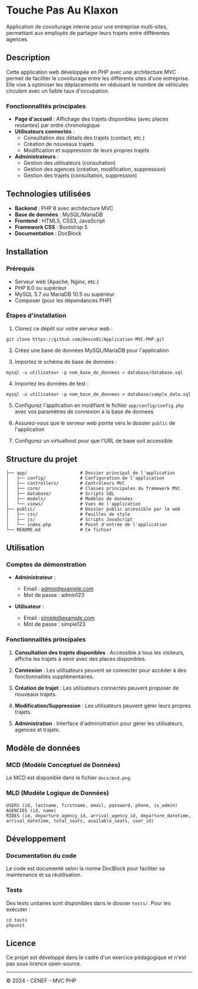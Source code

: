 # Touche Pas Au Klaxon

Application de covoiturage interne pour une entreprise multi-sites, permettant aux employés de partager leurs trajets entre différentes agences.

## Description

Cette application web développée en PHP avec une architecture MVC permet de faciliter le covoiturage entre les différents sites d'une entreprise. Elle vise à optimiser les déplacements en réduisant le nombre de véhicules circulant avec un faible taux d'occupation.

### Fonctionnalités principales

- **Page d'accueil** : Affichage des trajets disponibles (avec places restantes) par ordre chronologique
- **Utilisateurs connectés** :
  - Consultation des détails des trajets (contact, etc.)
  - Création de nouveaux trajets
  - Modification et suppression de leurs propres trajets
- **Administrateurs** :
  - Gestion des utilisateurs (consultation)
  - Gestion des agences (création, modification, suppression)
  - Gestion des trajets (consultation, suppression)

## Technologies utilisées

- **Backend** : PHP 8 avec architecture MVC
- **Base de données** : MySQL/MariaDB
- **Frontend** : HTML5, CSS3, JavaScript
- **Framework CSS** : Bootstrap 5
- **Documentation** : DocBlock

## Installation

### Prérequis

- Serveur web (Apache, Nginx, etc.)
- PHP 8.0 ou supérieur
- MySQL 5.7 ou MariaDB 10.5 ou supérieur
- Composer (pour les dépendances PHP)

### Étapes d'installation

1. Clonez ce dépôt sur votre serveur web :
```
git clone https://github.com/Devco01/Application-MVC-PHP.git
```

2. Créez une base de données MySQL/MariaDB pour l'application

3. Importez le schéma de base de données :
```
mysql -u utilisateur -p nom_base_de_donnees < database/database.sql
```

4. Importez les données de test :
```
mysql -u utilisateur -p nom_base_de_donnees < database/sample_data.sql
```

5. Configurez l'application en modifiant le fichier `app/config/config.php` avec vos paramètres de connexion à la base de données

6. Assurez-vous que le serveur web pointe vers le dossier `public` de l'application

7. Configurez un virtualhost pour que l'URL de base soit accessible

## Structure du projet

```
├── app/                    # Dossier principal de l'application
│   ├── config/             # Configuration de l'application
│   ├── controllers/        # Contrôleurs MVC
│   ├── core/               # Classes principales du framework MVC
│   ├── database/           # Scripts SQL
│   ├── models/             # Modèles de données
│   └── views/              # Vues de l'application
├── public/                 # Dossier public accessible par le web
│   ├── css/                # Feuilles de style
│   ├── js/                 # Scripts JavaScript
│   └── index.php           # Point d'entrée de l'application
└── README.md               # Ce fichier
```

## Utilisation

### Comptes de démonstration

- **Administrateur** :
  - Email : admin@example.com
  - Mot de passe : admin123

- **Utilisateur** :
  - Email : simple@example.com
  - Mot de passe : simple123

### Fonctionnalités principales

1. **Consultation des trajets disponibles** : Accessible à tous les visiteurs, affiche les trajets à venir avec des places disponibles.

2. **Connexion** : Les utilisateurs peuvent se connecter pour accéder à des fonctionnalités supplémentaires.

3. **Création de trajet** : Les utilisateurs connectés peuvent proposer de nouveaux trajets.

4. **Modification/Suppression** : Les utilisateurs peuvent gérer leurs propres trajets.

5. **Administration** : Interface d'administration pour gérer les utilisateurs, agences et trajets.

## Modèle de données

### MCD (Modèle Conceptuel de Données)

Le MCD est disponible dans le fichier `docs/mcd.png`.

### MLD (Modèle Logique de Données)

```
USERS (id, lastname, firstname, email, password, phone, is_admin)
AGENCIES (id, name)
RIDES (id, departure_agency_id, arrival_agency_id, departure_datetime, arrival_datetime, total_seats, available_seats, user_id)
```

## Développement

### Documentation du code

Le code est documenté selon la norme DocBlock pour faciliter sa maintenance et sa réutilisation.

### Tests

Des tests unitaires sont disponibles dans le dossier `tests/`. Pour les exécuter :

```
cd tests
phpunit
```

## Licence

Ce projet est développé dans le cadre d'un exercice pédagogique et n'est pas sous licence open-source.

---

© 2024 - CENEF - MVC PHP 